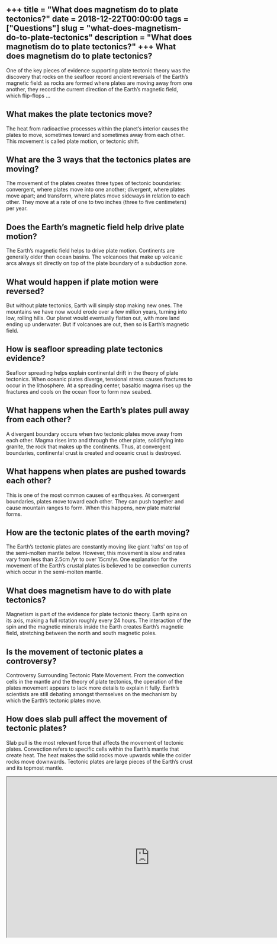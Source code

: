 +++
title = "What does magnetism do to plate tectonics?"
date = 2018-12-22T00:00:00
tags = ["Questions"]
slug = "what-does-magnetism-do-to-plate-tectonics"
description = "What does magnetism do to plate tectonics?"
+++
What does magnetism do to plate tectonics?
------------------------------------------

One of the key pieces of evidence supporting plate tectonic theory was the discovery that rocks on the seafloor record ancient reversals of the Earth’s magnetic field: as rocks are formed where plates are moving away from one another, they record the current direction of the Earth’s magnetic field, which flip-flops …

What makes the plate tectonics move?
------------------------------------

The heat from radioactive processes within the planet’s interior causes the plates to move, sometimes toward and sometimes away from each other. This movement is called plate motion, or tectonic shift.

What are the 3 ways that the tectonics plates are moving?
---------------------------------------------------------

The movement of the plates creates three types of tectonic boundaries: convergent, where plates move into one another; divergent, where plates move apart; and transform, where plates move sideways in relation to each other. They move at a rate of one to two inches (three to five centimeters) per year.

Does the Earth’s magnetic field help drive plate motion?
--------------------------------------------------------

The Earth’s magnetic field helps to drive plate motion. Continents are generally older than ocean basins. The volcanoes that make up volcanic arcs always sit directly on top of the plate boundary of a subduction zone.

What would happen if plate motion were reversed?
------------------------------------------------

But without plate tectonics, Earth will simply stop making new ones. The mountains we have now would erode over a few million years, turning into low, rolling hills. Our planet would eventually flatten out, with more land ending up underwater. But if volcanoes are out, then so is Earth’s magnetic field.

How is seafloor spreading plate tectonics evidence?
---------------------------------------------------

Seafloor spreading helps explain continental drift in the theory of plate tectonics. When oceanic plates diverge, tensional stress causes fractures to occur in the lithosphere. At a spreading center, basaltic magma rises up the fractures and cools on the ocean floor to form new seabed.

What happens when the Earth’s plates pull away from each other?
---------------------------------------------------------------

A divergent boundary occurs when two tectonic plates move away from each other. Magma rises into and through the other plate, solidifying into granite, the rock that makes up the continents. Thus, at convergent boundaries, continental crust is created and oceanic crust is destroyed.

What happens when plates are pushed towards each other?
-------------------------------------------------------

This is one of the most common causes of earthquakes. At convergent boundaries, plates move toward each other. They can push together and cause mountain ranges to form. When this happens, new plate material forms.

How are the tectonic plates of the earth moving?
------------------------------------------------

The Earth’s tectonic plates are constantly moving like giant ‘rafts’ on top of the semi-molten mantle below. However, this movement is slow and rates vary from less than 2.5cm /yr to over 15cm/yr. One explanation for the movement of the Earth’s crustal plates is believed to be convection currents which occur in the semi-molten mantle.

What does magnetism have to do with plate tectonics?
----------------------------------------------------

Magnetism is part of the evidence for plate tectonic theory. Earth spins on its axis, making a full rotation roughly every 24 hours. The interaction of the spin and the magnetic minerals inside the Earth creates Earth’s magnetic field, stretching between the north and south magnetic poles.

Is the movement of tectonic plates a controversy?
-------------------------------------------------

Controversy Surrounding Tectonic Plate Movement. From the convection cells in the mantle and the theory of plate tectonics, the operation of the plates movement appears to lack more details to explain it fully. Earth’s scientists are still debating amongst themselves on the mechanism by which the Earth’s tectonic plates move.

How does slab pull affect the movement of tectonic plates?
----------------------------------------------------------

 Slab pull is the most relevant force that affects the movement of tectonic plates. Convection refers to specific cells within the Earth’s mantle that create heat. The heat makes the solid rocks move upwards while the colder rocks move downwards. Tectonic plates are large pieces of the Earth’s crust and its topmost mantle.

<iframe allow="accelerometer; autoplay; clipboard-write; encrypted-media; gyroscope; picture-in-picture" allowfullscreen="" class="__youtube_prefs__  epyt-is-override  no-lazyload" data-no-lazy="1" data-origheight="433" data-origwidth="770" data-skipgform_ajax_framebjll="" height="433" id="_ytid_64191" loading="lazy" src="https://www.youtube.com/embed/RdQcrd7O8og?enablejsapi=1&autoplay=0&cc_load_policy=0&cc_lang_pref=&iv_load_policy=1&loop=0&modestbranding=0&rel=1&fs=1&playsinline=0&autohide=2&theme=dark&color=red&controls=1&" title="YouTube player" width="770"></iframe>
